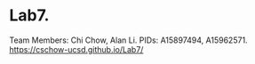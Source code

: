 # Lab7. 
Team Members: Chi Chow, Alan Li. 
PIDs: A15897494, A15962571. 
https://cschow-ucsd.github.io/Lab7/
